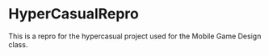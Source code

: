 # HyperCasualRepro
This is a repro for the hypercasual project used for the Mobile Game Design class.
